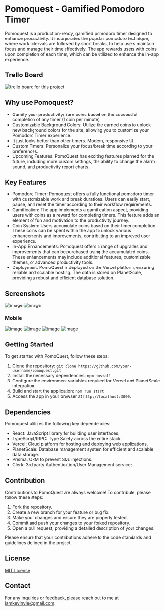 # Pomoquest - Gamified Pomodoro Timer

Pomoquest is a production-ready, gamified pomodoro timer designed to enhance productivity. It incorporates the popular pomodoro technique, where work intervals are followed by short breaks, to help users maintain focus and manage their time effectively. The app rewards users with coins upon completion of each timer, which can be utilized to enhance the in-app experience.

## Trello Board
![trello board for this project](https://trello.com/b/inFtPmIK/pomoquest)

## Why use Pomoquest?

- Gamify your productivity: Earn coins based on the successful completion of any timer (1 coin per minute).
- Customizable Background Colors: Utilize the earned coins to unlock new background colors for the site, allowing you to customize your Pomodoro Timer experience.
- It just looks better than other timers. Modern, responsive UI.
- Custom Timers: Personalize your focus/break time according to your preferences.
- Upcoming Features: PomoQuest has exciting features planned for the future, including more custom settings, the ability to change the alarm sound, and productivity report charts.

## Key Features

- Pomodoro Timer: Pomoquest offers a fully functional pomodoro timer with customizable work and break durations. Users can easily start, pause, and reset the timer according to their workflow requirements.
- Gamification: The app implements a gamification aspect, providing users with coins as a reward for completing timers. This feature adds an element of fun and motivation to the productivity journey.
- Coin System: Users accumulate coins based on their timer completion. These coins can be spent within the app to unlock various enhancements and improvements, contributing to an improved user experience.
- In-App Enhancements: Pomoquest offers a range of upgrades and improvements that can be purchased using the accumulated coins. These enhancements may include additional features, customizable themes, or advanced productivity tools.
- Deployment: PomoQuest is deployed on the Vercel platform, ensuring reliable and scalable hosting. The data is stored on PlanetScale, providing a robust and efficient database solution.

## Screenshots
![image](https://github.com/kevinleaves/pomoquest/assets/60834712/5427abce-da8e-4be5-9f6d-4074427ef33b)
![image](https://github.com/kevinleaves/pomoquest/assets/60834712/6d2937f3-971a-4059-911b-931bfe1d2185)

### Mobile
![image](https://github.com/kevinleaves/pomoquest/assets/60834712/d5765013-ed6d-41be-b914-5958e23e3328)
![image](https://github.com/kevinleaves/pomoquest/assets/60834712/288ede12-f7a8-4818-b15f-c181c4a1f326)
![image](https://github.com/kevinleaves/pomoquest/assets/60834712/b0b8800f-b181-4f06-a530-dc161653ed20)
![image](https://github.com/kevinleaves/pomoquest/assets/60834712/ecab0a01-ccb3-498b-ab0a-ae847c81652a)

## Getting Started

To get started with PomoQuest, follow these steps:

1. Clone the repository: `git clone https://github.com/your-username/pomoquest.git`
2. Install the necessary dependencies: `npm install`
3. Configure the environment variables required for Vercel and PlanetScale integration.
4. Build and start the application: `npm run start`
5. Access the app in your browser at `http://localhost:3000`.

## Dependencies

Pomoquest utilizes the following key dependencies:

- React: JavaScript library for building user interfaces.
- TypeScript/tRPC: Type Safety across the entire stack.
- Vercel: Cloud platform for hosting and deploying web applications.
- PlanetScale: Database management system for efficient and scalable data storage.
- Prisma: ORM to prevent SQL injections.
- Clerk: 3rd party Authentication/User Management services.

## Contribution

Contributions to PomoQuest are always welcome! To contribute, please follow these steps:

1. Fork the repository.
2. Create a new branch for your feature or bug fix.
3. Make your changes and ensure they are properly tested.
4. Commit and push your changes to your forked repository.
5. Open a pull request, providing a detailed description of your changes.

Please ensure that your contributions adhere to the code standards and guidelines defined in the project.

## License

[MIT License](LICENSE)

## Contact

For any inquiries or feedback, please reach out to me at [iamkevinvle@gmail.com](mailto:iamkevinvle@gmail.com).
